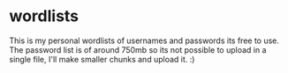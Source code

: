 # wordlists
This is my personal wordlists of usernames and passwords its free to use. The password list is of around 750mb so its not possible to upload in a single file, I'll make smaller chunks and upload it. :)
